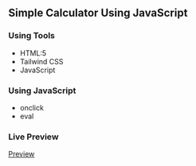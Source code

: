 ## Simple Calculator Using JavaScript

### Using Tools

- HTML:5
- Tailwind CSS
- JavaScript

### Using JavaScript

- onclick
- eval

### Live Preview

<a href="https://md-rejoyan-islam.github.io/simple-calculator-using-javascript/">Preview </a>
